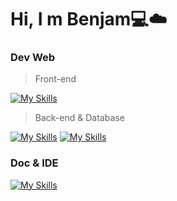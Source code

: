 # Hi, I m Benjam💻☁️

### Dev Web

> Front-end

[![My Skills](https://skillicons.dev/icons?i=js,html,css,react,nextjs&theme=light)](https://skillicons.dev)

> Back-end & Database

[![My Skills](https://skillicons.dev/icons?i=nodejs,go,java,php,rust,solidity&theme=light)](https://skillicons.dev) [![My Skills](https://skillicons.dev/icons?i=mysql,redis&theme=light)](https://skillicons.dev)

### Doc & IDE

[![My Skills](https://skillicons.dev/icons?i=md,vscode,remix,idea&theme=light)](https://skillicons.dev)
